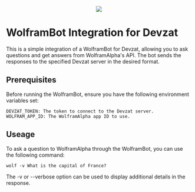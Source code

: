 <div align="center">
<img src="[https://github.com/quackduck/devzat/assets/38882631/046fbb4d-dff2-41e9-a61c-271d0820473e](https://www.wolframalpha.com/_next/static/images/Logo_1t99UmgS.svg)"/>
</div>

# WolframBot Integration for Devzat

This is a simple integration of a WolframBot for Devzat, allowing you to ask questions and get answers from WolframAlpha's API.
The bot sends the responses to the specified Devzat server in the desired format.

## Prerequisites

Before running the WolframBot, ensure you have the following environment variables set:


    DEVZAT_TOKEN: The token to connect to the Devzat server.
    WOLFRAM_APP_ID: The WolframAlpha app ID to use.


## Useage 

To ask a question to WolframAlpha through the WolframBot, you can use the following command:


`wolf -v What is the capital of France?`

The -v or --verbose option can be used to display additional details in the response.
